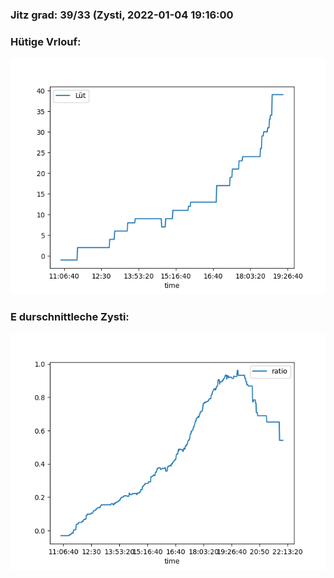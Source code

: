### Jitz grad: 39/33 (Zysti, 2022-01-04 19:16:00

### Hütige Vrlouf:
![Graph](Today.png)

### E durschnittleche Zysti:
![Graph](Zysti.png)